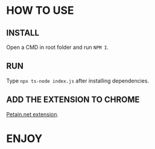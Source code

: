 # HOW TO USE
## INSTALL

Open a CMD in root folder and run `NPM I`.

## RUN 

Type `npx ts-node index.js` after installing dependencies.

## ADD THE EXTENSION TO CHROME

[Petain.net extension](https://github.com/Glafed/petain.net-ext-dev).

# ENJOY
